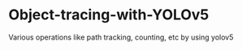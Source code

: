 # Object-tracing-with-YOLOv5
Various operations like path tracking, counting, etc by using yolov5  
